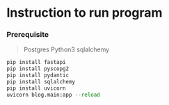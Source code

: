 # Instruction to run program

### Prerequisite

> Postgres
> Python3 
> sqlalchemy

```Python
pip install fastapi
pip install pyscopg2
pip install pydantic
pip install sqlalchemy
pip install uvicorn
uvicorn blog.main:app --reload
```

